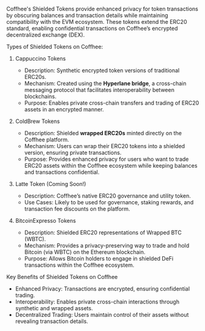 
Coffhee's Shielded Tokens provide enhanced privacy for token transactions by obscuring balances and transaction details while maintaining compatibility with the EVM ecosystem. These tokens extend the ERC20 standard, enabling confidential transactions on Coffhee’s encrypted decentralized exchange (DEX).

Types of Shielded Tokens on Coffhee:

1. Cappuccino Tokens  
   - Description: Synthetic encrypted token versions of traditional ERC20s.  
   - Mechanism: Created using the **Hyperlane bridge**, a cross-chain messaging protocol that facilitates interoperability between blockchains.  
   - Purpose: Enables private cross-chain transfers and trading of ERC20 assets in an encrypted manner.  

2. ColdBrew Tokens  
   - Description: Shielded **wrapped ERC20s** minted directly on the Coffhee platform.  
   - Mechanism: Users can wrap their ERC20 tokens into a shielded version, ensuring private transactions.  
   - Purpose: Provides enhanced privacy for users who want to trade ERC20 assets within the Coffhee ecosystem while keeping balances and transactions confidential.  

3. Latte Token (Coming Soon!)  
   - Description: Coffhee’s native ERC20 governance and utility token.  
   - Use Cases: Likely to be used for governance, staking rewards, and transaction fee discounts on the platform.  

4. BitcoinExpresso Tokens 
   - Description: Shielded ERC20 representations of Wrapped BTC (WBTC).  
   - Mechanism: Provides a privacy-preserving way to trade and hold Bitcoin (via WBTC) on the Ethereum blockchain.  
   - Purpose: Allows Bitcoin holders to engage in shielded DeFi transactions within the Coffhee ecosystem.  

Key Benefits of Shielded Tokens on Coffhee
- Enhanced Privacy: Transactions are encrypted, ensuring confidential trading.  
- Interoperability: Enables private cross-chain interactions through synthetic and wrapped assets.  
- Decentralized Trading: Users maintain control of their assets without revealing transaction details.  






